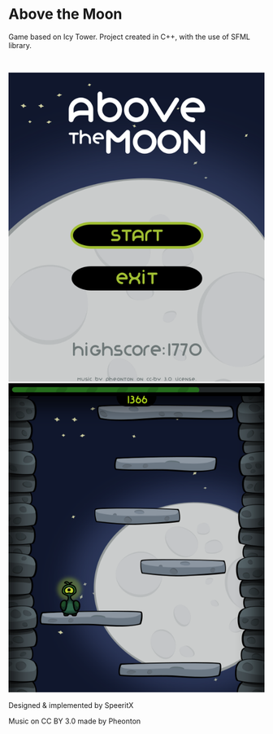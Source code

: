 # Above the Moon #

Game based on Icy Tower. Project created in C++, with the use of SFML library. 

<br/>
 
![Concept art](screenshot1.png)
![Concept art](screenshot2.png)

Designed & implemented by SpeeritX

Music on CC BY 3.0 made by Pheonton 